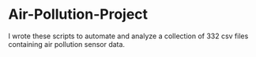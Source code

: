 # Air-Pollution-Project

I wrote these scripts to automate and analyze a collection of 332 csv files containing air pollution sensor data.
